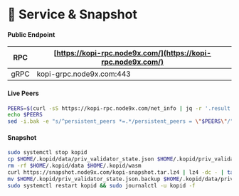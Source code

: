# 💾 Service & Snapshot

#### Public Endpoint <a href="#public-endpoint" id="public-endpoint"></a>

| RPC  | [https://kopi-rpc.node9x.com/](https://kopi-rpc.node9x.com/) |
| ---- | ------------------------------------------------------------ |
| gRPC | kopi-grpc.node9x.com:443                                     |

#### Live Peers <a href="#live-peers" id="live-peers"></a>

```bash
PEERS=$(curl -sS https://kopi-rpc.node9x.com/net_info | jq -r '.result.peers[] | "\(.node_info.id)@\(.remote_ip):\(.node_info.listen_addr)"' | awk -F ':' '{print $1":"$(NF)}' | paste -sd, -)
echo $PEERS
sed -i.bak -e "s/^persistent_peers *=.*/persistent_peers = \"$PEERS\"/" $HOME/.kopid/config/config.toml
```

#### Snapshot <a href="#snapshot" id="snapshot"></a>

```bash
sudo systemctl stop kopid
cp $HOME/.kopid/data/priv_validator_state.json $HOME/.kopid/priv_validator_state.json.backup
rm -rf $HOME/.kopid/data $HOME/.kopid/wasm
curl https://snapshot.node9x.com/kopi-snapshot.tar.lz4 | lz4 -dc - | tar -xf - -C $HOME/.prysm
mv $HOME/.kopid/priv_validator_state.json.backup $HOME/.kopid/data/priv_validator_state.json
sudo systemctl restart kopid && sudo journalctl -u kopid -f
```
